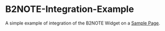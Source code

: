 # B2NOTE-Integration-Example
A simple example of integration of the B2NOTE Widget on a [Sample Page](https://github.com/e-sdf/B2NOTE-Integration-Example/tree/master/Sample%20Page).
